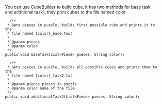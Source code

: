 You can use CubeBuilder to build cube, it has two methods for base task and additional task1, they print cubes to the file named color

	  /**
     * Gets pieces in puzzle, builds first possible cube and prints it to the
     * file named {color}_base.text
     * 
     * @param pieces
     * @param color 
     */
    public void baseTask(List<Piece> pieces, String color);
    
      /**
     * Gets pieces in puzzle, builds all possible cubes and prints them to the
     * file named {color}_task2.txt
     *
     * @param pieces pieces in puzzle
     * @param color name of the file
     */
    public void additionalTask2(List<Piece> pieces, String color);